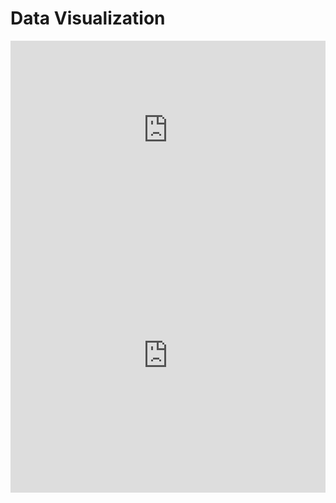 # Data Visualization

<iframe width="100%" height="285" frameborder="0"
  src="https://observablehq.com/embed/@paulorobcomp/vega-lite-api-exercicios-2022?cells=graficoBarras"></iframe>
  
<iframe width="100%" height="438" frameborder="0"
  src="https://observablehq.com/embed/@paulorobcomp/vega-lite-api-exercicios-2022?cells=scatterplot"></iframe> 
